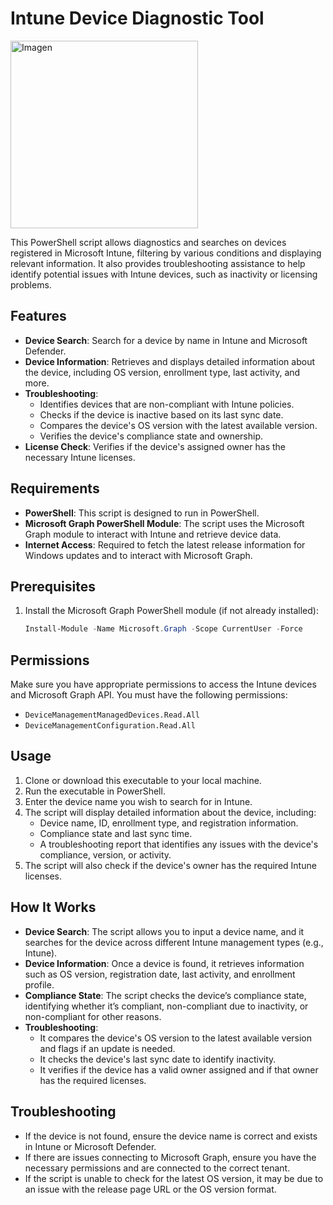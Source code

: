 # Intune Device Diagnostic Tool
<img src="https://github.com/user-attachments/assets/3bf73913-da85-4aca-b686-411780bf06c4" alt="Imagen" width="300" height="300">

This PowerShell script allows diagnostics and searches on devices registered in Microsoft Intune, filtering by various conditions and displaying relevant information. It also provides troubleshooting assistance to help identify potential issues with Intune devices, such as inactivity or licensing problems.

## Features

- **Device Search**: Search for a device by name in Intune and Microsoft Defender.
- **Device Information**: Retrieves and displays detailed information about the device, including OS version, enrollment type, last activity, and more.
- **Troubleshooting**: 
  - Identifies devices that are non-compliant with Intune policies.
  - Checks if the device is inactive based on its last sync date.
  - Compares the device's OS version with the latest available version.
  - Verifies the device's compliance state and ownership.
- **License Check**: Verifies if the device's assigned owner has the necessary Intune licenses.

## Requirements

- **PowerShell**: This script is designed to run in PowerShell.
- **Microsoft Graph PowerShell Module**: The script uses the Microsoft Graph module to interact with Intune and retrieve device data.
- **Internet Access**: Required to fetch the latest release information for Windows updates and to interact with Microsoft Graph.

## Prerequisites

1. Install the Microsoft Graph PowerShell module (if not already installed):

   ```powershell
   Install-Module -Name Microsoft.Graph -Scope CurrentUser -Force

## Permissions

Make sure you have appropriate permissions to access the Intune devices and Microsoft Graph API. You must have the following permissions:

- `DeviceManagementManagedDevices.Read.All`
- `DeviceManagementConfiguration.Read.All`

## Usage

1. Clone or download this executable to your local machine.
2. Run the executable in PowerShell.
3. Enter the device name you wish to search for in Intune.
4. The script will display detailed information about the device, including:
   - Device name, ID, enrollment type, and registration information.
   - Compliance state and last sync time.
   - A troubleshooting report that identifies any issues with the device's compliance, version, or activity.
5. The script will also check if the device's owner has the required Intune licenses.

## How It Works

- **Device Search**: The script allows you to input a device name, and it searches for the device across different Intune management types (e.g., Intune).
- **Device Information**: Once a device is found, it retrieves information such as OS version, registration date, last activity, and enrollment profile.
- **Compliance State**: The script checks the device’s compliance state, identifying whether it’s compliant, non-compliant due to inactivity, or non-compliant for other reasons.
- **Troubleshooting**:
   - It compares the device's OS version to the latest available version and flags if an update is needed.
   - It checks the device's last sync date to identify inactivity.
   - It verifies if the device has a valid owner assigned and if that owner has the required licenses.

## Troubleshooting

- If the device is not found, ensure the device name is correct and exists in Intune or Microsoft Defender.
- If there are issues connecting to Microsoft Graph, ensure you have the necessary permissions and are connected to the correct tenant.
- If the script is unable to check for the latest OS version, it may be due to an issue with the release page URL or the OS version format.


